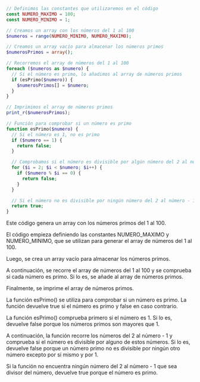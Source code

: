 ```php
// Definimos las constantes que utilizaremos en el código
const NUMERO_MAXIMO = 100;
const NUMERO_MINIMO = 1;

// Creamos un array con los números del 1 al 100
$numeros = range(NUMERO_MINIMO, NUMERO_MAXIMO);

// Creamos un array vacío para almacenar los números primos
$numerosPrimos = array();

// Recorremos el array de números del 1 al 100
foreach ($numeros as $numero) {
  // Si el número es primo, lo añadimos al array de números primos
  if (esPrimo($numero)) {
    $numerosPrimos[] = $numero;
  }
}

// Imprimimos el array de números primos
print_r($numerosPrimos);

// Función para comprobar si un número es primo
function esPrimo($numero) {
  // Si el número es 1, no es primo
  if ($numero == 1) {
    return false;
  }

  // Comprobamos si el número es divisible por algún número del 2 al número - 1
  for ($i = 2; $i < $numero; $i++) {
    if ($numero % $i == 0) {
      return false;
    }
  }

  // Si el número no es divisible por ningún número del 2 al número - 1, es primo
  return true;
}
```

Este código genera un array con los números primos del 1 al 100.

El código empieza definiendo las constantes NUMERO_MAXIMO y NUMERO_MINIMO, que se utilizan para generar el array de números del 1 al 100.

Luego, se crea un array vacío para almacenar los números primos.

A continuación, se recorre el array de números del 1 al 100 y se comprueba si cada número es primo. Si lo es, se añade al array de números primos.

Finalmente, se imprime el array de números primos.

La función esPrimo() se utiliza para comprobar si un número es primo. La función devuelve true si el número es primo y false en caso contrario.

La función esPrimo() comprueba primero si el número es 1. Si lo es, devuelve false porque los números primos son mayores que 1.

A continuación, la función recorre los números del 2 al número - 1 y comprueba si el número es divisible por alguno de estos números. Si lo es, devuelve false porque un número primo no es divisible por ningún otro número excepto por sí mismo y por 1.

Si la función no encuentra ningún número del 2 al número - 1 que sea divisor del número, devuelve true porque el número es primo.
